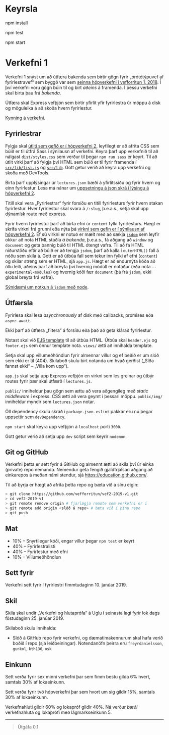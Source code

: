 # Keyrsla

npm install 

npm test 

npm start 


# Verkefni 1

Verkefni 1 snýst um að útfæra bakenda sem birtir gögn fyrir „prótótýpuvef af fyrirlestravef“ sem byggð var sem [seinna hópverkefni í vefforritun 1, 2018](https://github.com/vefforritun/vef1-2018-h2-synilausn). Í því verkefni voru gögn búin til og birt _aðeins_ á framenda. Í þessu verkefni skal birta þau frá _bakenda_.

Útfæra skal Express vefþjón sem birtir yfirlit yfir fyrirlestra úr möppu á disk og möguleika á að skoða hvern fyrirlestur.

[Kynning á verkefni](https://youtu.be/ADmCKJJOzuk).

## Fyrirlestrar

Fylgja skal [útliti sem gefið er í hópverkefni 2](https://github.com/vefforritun/vef1-2018-h2-synilausn/tree/master/utlit), leyfilegt er að afrita CSS sem búið er til útfrá Sass í sýnilausn af verkefni. Keyra þarf upp verkefnið til að nálgast `dist/styles.css` sem verður til þegar `npm run sass` er keyrt. Til að útlit virki þarf að fylgja því HTML sem búið er til fyrir framenda í [`src/lib/list.js`](https://github.com/vefforritun/vef1-2018-h2-synilausn/blob/master/src/lib/list.js) og [`src/lib`](https://github.com/vefforritun/vef1-2018-h2-synilausn/blob/master/src/lib/lecture.js). Gott getur verið að keyra upp verkefni og skoða með DevTools.

Birta þarf upplýsingar úr `lectures.json` bæði á yfirlitssíðu og fyrir hvern og einn fyrirlestur. Lesa má nánar um [uppsetningu á json skrá í lýsingu á hópverkefni 2](https://github.com/vefforritun/vef1-2018-h2-synilausn#fyrirlestrag%C3%B6gn).

Titill skal vera „Fyrirlestrar“ fyrir forsíðu en titill fyrirlesturs fyrir hvern stakan fyrirlestur. Hver fyrirlestur skal svara á `/:slug`, þ.e.a.s., setja skal upp dýnamísk route með express.

Fyrir hvern fyrirlestur þarf að birta efni úr `content` fylki fyrirlesturs. Hægt er skrifa virkni frá grunni eða nýta þá [virkni sem gefin er í sýnilausn af hópverkefni 2](https://github.com/vefforritun/vef1-2018-h2-synilausn/blob/master/src/lib/item.js). Ef sú virkni er notuð er mælt með að sækja [`jsdom`](https://github.com/jsdom/jsdom) sem leyfir okkur að nota HTML staðla _á bakenda_, þ.e.a.s., fá aðgang að `window` og `document` og geta þannig búið til HTML ótengt vafra. Til að fá HTML niðurstöðu eftir að búið er að tengja `jsdom`, þarf að kalla í `outerHTML()` fall á nóðu sem skila á. Gott er að útbúa fall sem tekur inn fylki af efni (`content`) og skilar streng sem er HTML, sjá `app.js`. Hægt er að endurnýta kóða að öllu leiti, aðeins þarf að breyta því hvernig módúll er notaður (eða nota `--experimental-modules`) og hvernig kóði fær `document` (þá frá `jsdom`, ekki global breyta frá vafra).

[Sýnidæmi um notkun á `jsdom` með node](examples/).

## Útfærsla

Fyrirlesa skal lesa _asynchronously_ af disk með callbacks, promises eða `async await`.

Ekki þarf að útfæra „filtera“ á forsíðu eða það að geta klárað fyrirlestur.

Notast skal við [EJS template](https://github.com/mde/ejs) til að útbúa HTML. Útbúa skal `header.ejs` og `footer.ejs` sem önnur template nota. `views/` ætti að innihalda template.

Setja skal upp villumeðhöndlun fyrir almennar villur og ef beðið er um slóð sem ekki er til (404). Skilaboð skulu birt notanda um hvað gerðist („Síða fannst ekki“ – „Villa kom upp“).

`app.js` skal setja upp Express vefþjón en virkni sem les greinar og útbýr routes fyrir þær skal útfærð í `lectures.js`.

`public/` inniheldur þau gögn sem ættu að vera aðgengileg með _static middleware_ í express. CSS ætti að vera geymt í þessari möppu. `public/img/` inniheldur myndir sem `lectures.json` notar.

Öll dependency skulu skráð í `package.json`. `eslint` pakkar eru nú þegar uppsettir sem `devDependency`.

`npm start` skal keyra upp vefþjón á `localhost` porti `3000`.

Gott getur verið að setja upp `dev` script sem keyrir `nodemon`.

## Git og GitHub

Verkefni þetta er sett fyrir á GitHub og almennt ætti að skila því úr einka (private) repo nemanda. Nemendur geta fengið gjaldfrjálsan aðgang að einkarepos á meðan námi stendur, sjá https://education.github.com/.

Til að byrja er hægt að afrita þetta repo og bæta við á sínu eigin:

```bash
> git clone https://github.com/vefforritun/vef2-2019-v1.git
> cd vef2-2019-v1
> git remote remove origin # fjarlægja remote sem verkefni er í
> git remote add origin <slóð á repo> # bæta við í þínu repo
> git push
```

## Mat

* 10% – Snyrtilegur kóði, engar villur þegar `npm test` er keyrt
* 40% – Fyrirlestralisti
* 40% – Fyrirlestur með efni
* 10% – Villumeðhöndlun

## Sett fyrir

Verkefni sett fyrir í fyrirlestri fimmtudaginn 10. janúar 2019.

## Skil

Skila skal undir „Verkefni og hlutaprófa“ á Uglu í seinasta lagi fyrir lok dags föstudaginn 25. janúar 2019.

Skilaboð skulu innihalda:

* Slóð á GitHub repo fyrir verkefni, og dæmatímakennurum skal hafa verið boðið í repo (sjá leiðbeiningar). Notendanöfn þeirra eru `freyrdanielsson`, `gunkol`, `kth130`, `osk`

## Einkunn

Sett verða fyrir sex minni verkefni þar sem fimm bestu gilda 6% hvert, samtals 30% af lokaeinkunn.

Sett verða fyrir tvö hópverkefni þar sem hvort um sig gildir 15%, samtals 30% af lokaeinkunn.

Verkefnahluti gildir 60% og lokapróf gildir 40%. Ná verður *bæði* verkefnahluta og lokaprófi með lágmarkseinkunn 5.

---

> Útgáfa 0.1
